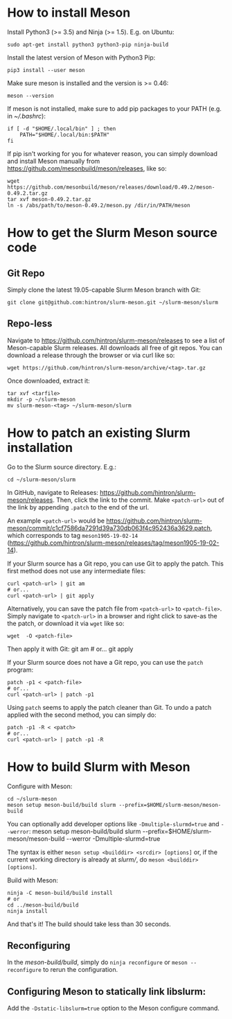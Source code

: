 # How to install Meson

Install Python3 (>= 3.5) and Ninja (>= 1.5). E.g. on Ubuntu:

    sudo apt-get install python3 python3-pip ninja-build

Install the latest version of Meson with Python3 Pip:

    pip3 install --user meson

Make sure meson is installed and the version is >= 0.46:

    meson --version

If meson is not installed, make sure to add pip packages to your PATH
(e.g. in _~/.bashrc_):

    if [ -d "$HOME/.local/bin" ] ; then
        PATH="$HOME/.local/bin:$PATH"
    fi

If pip isn't working for you for whatever reason, you can simply download and
install Meson manually from https://github.com/mesonbuild/meson/releases, like
so:

    wget https://github.com/mesonbuild/meson/releases/download/0.49.2/meson-0.49.2.tar.gz
    tar xvf meson-0.49.2.tar.gz
    ln -s /abs/path/to/meson-0.49.2/meson.py /dir/in/PATH/meson


# How to get the Slurm Meson source code

## Git Repo

Simply clone the latest 19.05-capable Slurm Meson branch with Git:

    git clone git@github.com:hintron/slurm-meson.git ~/slurm-meson/slurm

## Repo-less

Navigate to https://github.com/hintron/slurm-meson/releases to see a list of
Meson-capable Slurm releases. All downloads all free of git repos.
You can download a release through the browser or via curl like
so:

    wget https://github.com/hintron/slurm-meson/archive/<tag>.tar.gz

Once downloaded, extract it:

    tar xvf <tarfile>
    mkdir -p ~/slurm-meson
    mv slurm-meson-<tag> ~/slurm-meson/slurm



# How to patch an existing Slurm installation

Go to the Slurm source directory. E.g.:

    cd ~/slurm-meson/slurm

In GitHub, navigate to Releases:
https://github.com/hintron/slurm-meson/releases. Then, click the link to the
commit. Make `<patch-url>` out of the link by appending `.patch` to the end of
the url.

An example `<patch-url>` would be
https://github.com/hintron/slurm-meson/commit/c1cf7586da7291d39a730db063f4c952436a3629.patch,
which corresponds to tag `meson1905-19-02-14`
(https://github.com/hintron/slurm-meson/releases/tag/meson1905-19-02-14).

If your Slurm source has a Git repo, you can use Git to apply the patch. This
first method does not use any intermediate files:

    curl <patch-url> | git am
    # or...
    curl <patch-url> | git apply

Alternatively, you can save the patch file from `<patch-url>` to `<patch-file>`.
Simply navigate to `<patch-url>` in a browser and right click to save-as the
the patch, or download it via `wget` like so:

    wget  -O <patch-file>

Then apply it with Git:
    git am <patch-file>
    # or...
    git apply <patch-file>


If your Slurm source does not have a Git repo, you can use the `patch` program:

    patch -p1 < <patch-file>
    # or...
    curl <patch-url> | patch -p1

Using `patch` seems to apply the patch cleaner than Git.
To undo a patch applied with the second method, you can simply do:

    patch -p1 -R < <patch>
    # or...
    curl <patch-url> | patch -p1 -R



# How to build Slurm with Meson

Configure with Meson:

    cd ~/slurm-meson
    meson setup meson-build/build slurm --prefix=$HOME/slurm-meson/meson-build

You can optionally add developer options like `-Dmultiple-slurmd=true` and
`--werror`:
    meson setup meson-build/build slurm --prefix=$HOME/slurm-meson/meson-build --werror -Dmultiple-slurmd=true

The syntax is either `meson setup <builddir> <srcdir> [options]` or, if the
current working directory is already at  _slurm/_, do
`meson <builddir> [options]`.

Build with Meson:

    ninja -C meson-build/build install
    # or
    cd ../meson-build/build
    ninja install

And that's it! The build should take less than 30 seconds.

## Reconfiguring

In the _meson-build/build_, simply do `ninja reconfigure` or `meson --reconfigure`
to rerun the configuration.

## Configuring Meson to statically link libslurm:

Add the `-Dstatic-libslurm=true` option to the Meson configure command.
